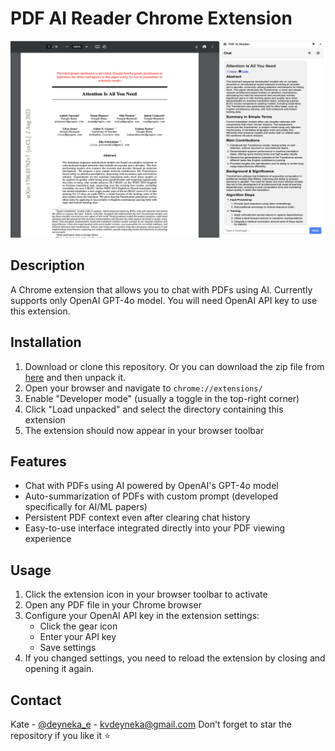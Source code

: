 # PDF AI Reader Chrome Extension

<p align="center">
  <img src="icons/pdf_extension.png" alt="PDF AI Reader Logo">
</p>

## Description
A Chrome extension that allows you to chat with PDFs using AI. Currently supports only OpenAI GPT-4o model. You will need OpenAI API key to use this extension.

## Installation

1. Download or clone this repository. Or you can download the zip file from [here](https://drive.google.com/file/d/1kgajVss5kmyvFrumF_9S8YJhYNdTPN5B/view?usp=sharing) and then unpack it.
2. Open your browser and navigate to `chrome://extensions/`
3. Enable "Developer mode" (usually a toggle in the top-right corner)
4. Click "Load unpacked" and select the directory containing this extension
5. The extension should now appear in your browser toolbar

## Features
- Chat with PDFs using AI powered by OpenAI's GPT-4o model
- Auto-summarization of PDFs with custom prompt (developed specifically for AI/ML papers)
- Persistent PDF context even after clearing chat history
- Easy-to-use interface integrated directly into your PDF viewing experience

## Usage
1. Click the extension icon in your browser toolbar to activate
2. Open any PDF file in your Chrome browser
3. Configure your OpenAI API key in the extension settings:
   - Click the gear icon
   - Enter your API key
   - Save settings
4. If you changed settings, you need to reload the extension by closing and opening it again.

## Contact
Kate - [@deyneka_e](https:/x.com/deyneka_e) - kvdeyneka@gmail.com
Don't forget to star the repository if you like it ⭐